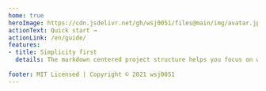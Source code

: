 ```yaml
---
home: true
heroImage: https://cdn.jsdelivr.net/gh/wsj0051/files@main/img/avatar.jpg
actionText: Quick start →
actionLink: /en/guide/
features:
- title: Simplicity first
  details: The markdown centered project structure helps you focus on writing with minimal configuration.
  
footer: MIT Licensed | Copyright © 2021 wsj0051
---
```

